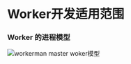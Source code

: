 # Worker开发适用范围

### Worker 的进程模型
![workerman master woker模型](http://www.workerman.net/img/Worker.png)
